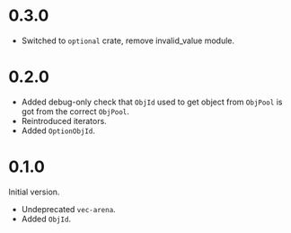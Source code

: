 0.3.0
=====

* Switched to `optional` crate, remove invalid_value module.

0.2.0
=====

* Added debug-only check that `ObjId` used to get object from `ObjPool` is got from the correct `ObjPool`.
* Reintroduced iterators.
* Added `OptionObjId`.

0.1.0
=====

Initial version.
* Undeprecated `vec-arena`.
* Added `ObjId`.

